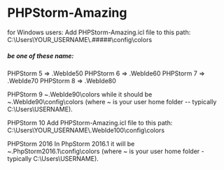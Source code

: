 # PHPStorm-Amazing

for Windows users:
Add PHPStorm-Amazing.icl  file to this path:
C:\Users\YOUR_USERNAME\\.#####\config\colors
##### be one of these name:
PHPStorm 5 => .WebIde50
PHPStorm 6 => .WebIde60
PHPStorm 7 => .WebIde70
PHPStorm 8 => .WebIde80

PHPStorm 9
~\.WebIde90\colors while it should be ~\.WebIde90\config\colors (where ~ is your user home folder -- typically C:\Users\USERNAME).

PHPStorm 10
Add PHPStorm-Amazing.icl  file to this path:
C:\Users\YOUR_USERNAME\\.WebIde100\config\colors

PHPStorm 2016
In PhpStorm 2016.1 it will be ~\.PhpStorm2016.1\config\colors (where ~ is your user home folder - typically C:\Users\USERNAME).



